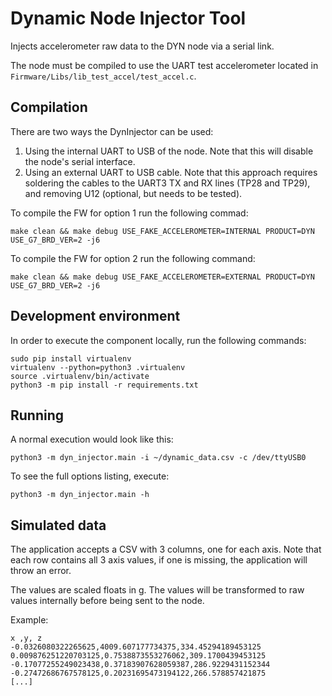 Dynamic Node Injector Tool
==========================

Injects accelerometer raw data to the DYN node via a serial link.

The node must be compiled to use the UART test accelerometer located in `Firmware/Libs/lib_test_accel/test_accel.c`.

## Compilation

There are two ways the DynInjector can be used:
1. Using the internal UART to USB of the node. Note that this will disable the node's serial interface.
2. Using an external UART to USB cable. Note that this approach requires soldering the cables to the UART3 TX and RX lines (TP28 and TP29), and removing U12 (optional, but needs to be tested).

To compile the FW for option 1 run the following commad:
```
make clean && make debug USE_FAKE_ACCELEROMETER=INTERNAL PRODUCT=DYN USE_G7_BRD_VER=2 -j6
```

To compile the FW for option 2 run the following command:
```
make clean && make debug USE_FAKE_ACCELEROMETER=EXTERNAL PRODUCT=DYN USE_G7_BRD_VER=2 -j6
```


## Development environment

In order to execute the component locally, run the following commands:

```
sudo pip install virtualenv
virtualenv --python=python3 .virtualenv
source .virtualenv/bin/activate
python3 -m pip install -r requirements.txt
```

## Running
A normal execution would look like this:
```
python3 -m dyn_injector.main -i ~/dynamic_data.csv -c /dev/ttyUSB0
```

To see the full options listing, execute:
```
python3 -m dyn_injector.main -h
```
## Simulated data

The application accepts a CSV with 3 columns, one for each axis. Note that each row contains all 3 axis values, if one is missing, the application will throw an error.

The values are scaled floats in g. The values will be transformed to raw values internally before being sent to the node.

Example:
```
x ,y, z
-0.0326080322265625,4009.607177734375,334.45294189453125
0.009876251220703125,0.7538873553276062,309.1700439453125
-0.17077255249023438,0.37183907628059387,286.9229431152344
-0.27472686767578125,0.20231695473194122,266.578857421875
[...]
```
